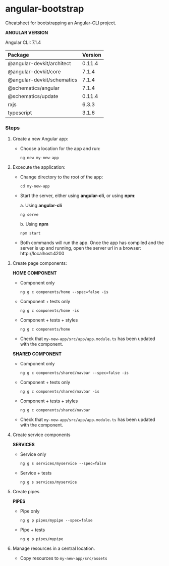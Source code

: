 # angular-bootstrap

Cheatsheet for bootstrapping an Angular-CLI project.

**ANGULAR VERSION**

Angular CLI: 7.1.4

| Package                      | Version |
|:-----------------------------|:--------|
| @angular-devkit/architect    | 0.11.4  |
| @angular-devkit/core         | 7.1.4   |
| @angular-devkit/schematics   | 7.1.4   |
| @schematics/angular          | 7.1.4   |
| @schematics/update           | 0.11.4  |
| rxjs                         | 6.3.3   |
| typescript                   | 3.1.6   |

### Steps
1. Create a new Angular app:
  
    * Choose a location for the app and run:
  
          ng new my-new-app

2. Excecute the application:

    * Change directory to the root of the app:
  
          cd my-new-app
  
    * Start the server, either using **angular-cli**, or using **npm**:
  
      a. Using **angular-cli**
    
          ng serve
  
      b. Using **npm**
  
          npm start
   
    * Both commands will run the app. Once the app has compiled and the server is up and running, open the server url in a browser: http://localhost:4200
    
3. Create page components:
    
    **HOME COMPONENT**
      * Component only
      
            ng g c components/home --spec=false -is
          
      * Component + tests only
      
            ng g c components/home -is
       
      * Component + tests + styles
      
            ng g c components/home
            
      * Check that `my-new-app/src/app/app.module.ts` has been updated with the component.
  
    **SHARED COMPONENT**
      * Component only
      
            ng g c components/shared/navbar --spec=false -is
          
      * Component + tests only
      
            ng g c components/shared/navbar -is
       
      * Component + tests + styles
      
            ng g c components/shared/navbar
            
      * Check that `my-new-app/src/app/app.module.ts` has been updated with the component.
  
4. Create service components

    **SERVICES**
      * Service only 
        
            ng g s services/myservice --spec=false
          
      * Service + tests
    
            ng g s services/myservice
          
5. Create pipes

    **PIPES**
      * Pipe only
    
            ng g p pipes/mypipe --spec=false
          
      * Pipe + tests
    
            ng g p pipes/mypipe
  
1. Manage resources in a central location.

    * Copy resources to `my-new-app/src/assets`
    
